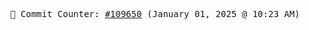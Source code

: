 <p align="center">
    <samp>
        📮 Commit Counter: <a href="https://github.com/Javascript-void0/Javascript-void0/commits/main">#109650</a> (January 01, 2025 @ 10:23 AM)
    </samp>
</p>